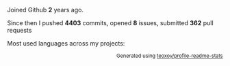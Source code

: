 Joined Github **2** years ago.

Since then I pushed **4403** commits, opened **8** issues, submitted **362** pull requests

Most used languages across my projects:


<p align="right"><sub>Generated using <a href="https://github.com/marketplace/actions/profile-readme-stats">teoxoy/profile-readme-stats</a></sub></p>

